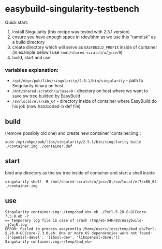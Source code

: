 # easybuild-singularity-testbench

Quick start:

1) Install Singularity (this recipe was tested with 2.5.1 version)
2) ensure you have enough space in /dev/shm as we use this "ramdisk" as a build directory
3) create directory which will serve as ```EASYBUILD_PREFIX``` inside of container (in example below I use ```/mnt/shared-scratch/u/jose/0```)
4) build, start and use.

### variables explanation:
* ```/opt/ohpc/pub/libs/singularity/2.5.1/bin/singularity``` - path to Singularity binary on host
* ```/mnt/shared-scratch/u/jose/0``` - directory on host where we want to save sw tree builded by EasyBuild
* ```/sw/local/el7/x86_64``` - directory inside of container where EasyBuild do his job (now hardcoded in def file)


## build

(remove possibly old one) and create new container 'container.img':

    sudo /opt/ohpc/pub/libs/singularity/2.5.1/bin/singularity build ./container.img ./container.def

## start

bind any directory as the sw tree inside of container and start a shell inside

    singularity shell -B /mnt/shared-scratch/u/jose/0:/sw/local/el7/x86_64 ./container.img

## use

 
    Singularity container.img:~/temp/bad_eb> eb ./Perl-5.28.0-GCCcore-7.3.0.eb -r
    == temporary log file in case of crash /tmp/eb-D4Hn8U/easybuild-_jCwjR.log
    ERROR: Failed to process easyconfig /home/users/jose/temp/bad_eb/Perl-5.28.0-GCCcore-7.3.0.eb: One or more OS dependencies were not found: [('openssl-devel', 'libssl-dev', 'libopenssl-devel')]
    Singularity container.img:~/temp/bad_eb>
